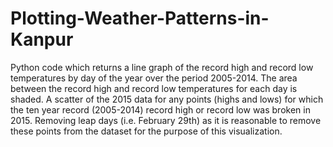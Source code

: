 # Plotting-Weather-Patterns-in-Kanpur

Python code which returns a line graph of the record high and record low temperatures by day of the year over the period 2005-2014. 
The area between the record high and record low temperatures for each day is shaded.
A scatter of the 2015 data for any points (highs and lows) for which the ten year record (2005-2014) record high or record low was broken in 2015.
Removing leap days (i.e. February 29th) as it is reasonable to remove these points from the dataset for the purpose of this visualization.
